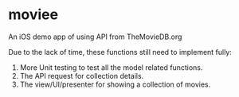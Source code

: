 # moviee
An iOS demo app of using API from TheMovieDB.org

Due to the lack of time, these functions still need to implement fully: 

1. More Unit testing to test all the model related functions. 
2. The API request for collection details. 
3. The view/UI/presenter for showing a collection of movies. 



